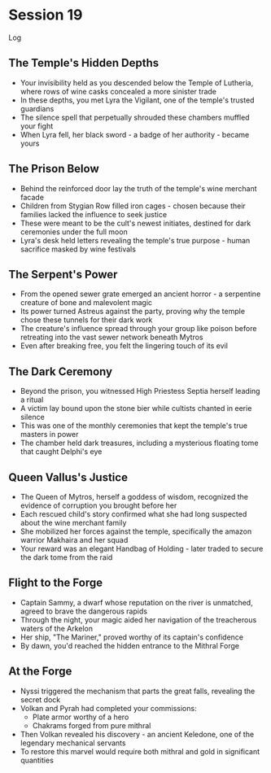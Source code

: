 # Session 19

Log

## **The Temple's Hidden Depths**

* Your invisibility held as you descended below the Temple of Lutheria, where rows of wine casks concealed a more sinister trade  
* In these depths, you met Lyra the Vigilant, one of the temple's trusted guardians  
* The silence spell that perpetually shrouded these chambers muffled your fight  
* When Lyra fell, her black sword \- a badge of her authority \- became yours

## **The Prison Below**

* Behind the reinforced door lay the truth of the temple's wine merchant facade  
* Children from Stygian Row filled iron cages \- chosen because their families lacked the influence to seek justice  
* These were meant to be the cult's newest initiates, destined for dark ceremonies under the full moon  
* Lyra's desk held letters revealing the temple's true purpose \- human sacrifice masked by wine festivals

## **The Serpent's Power**

* From the opened sewer grate emerged an ancient horror \- a serpentine creature of bone and malevolent magic  
* Its power turned Astreus against the party, proving why the temple chose these tunnels for their dark work  
* The creature's influence spread through your group like poison before retreating into the vast sewer network beneath Mytros  
* Even after breaking free, you felt the lingering touch of its evil

## **The Dark Ceremony**

* Beyond the prison, you witnessed High Priestess Septia herself leading a ritual  
* A victim lay bound upon the stone bier while cultists chanted in eerie silence  
* This was one of the monthly ceremonies that kept the temple's true masters in power  
* The chamber held dark treasures, including a mysterious floating tome that caught Delphi's eye

## **Queen Vallus's Justice**

* The Queen of Mytros, herself a goddess of wisdom, recognized the evidence of corruption you brought before her  
* Each rescued child's story confirmed what she had long suspected about the wine merchant family  
* She mobilized her forces against the temple, specifically the amazon warrior Makhaira and her squad  
* Your reward was an elegant Handbag of Holding \- later traded to secure the dark tome from the raid

## **Flight to the Forge**

* Captain Sammy, a dwarf whose reputation on the river is unmatched, agreed to brave the dangerous rapids  
* Through the night, your magic aided her navigation of the treacherous waters of the Arkelon  
* Her ship, "The Mariner," proved worthy of its captain's confidence  
* By dawn, you'd reached the hidden entrance to the Mithral Forge

## **At the Forge**

* Nyssi triggered the mechanism that parts the great falls, revealing the secret dock  
* Volkan and Pyrah had completed your commissions:  
  * Plate armor worthy of a hero  
  * Chakrams forged from pure mithral  
* Then Volkan revealed his discovery \- an ancient Keledone, one of the legendary mechanical servants  
* To restore this marvel would require both mithral and gold in significant quantities
